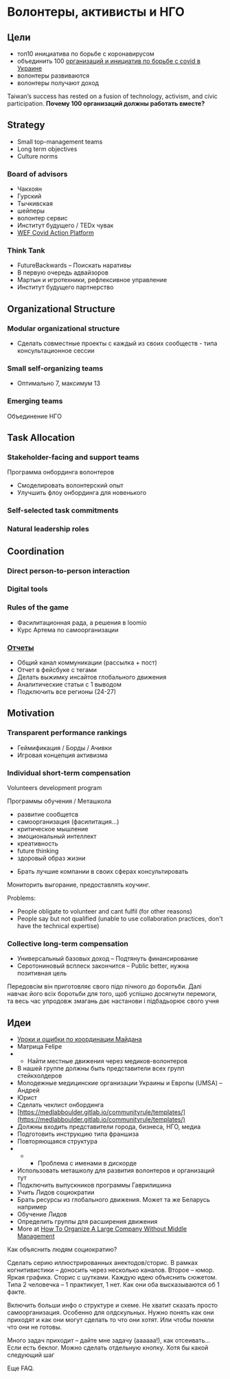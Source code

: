 # Волонтеры, активисты и НГО

## Цели

* топ10 инициатива по борьбе с коронавирусом
* объединить 100 [организаций и инициатив по борьбе с covid в Украине](https://docs.google.com/spreadsheets/d/10Yt17F3iB00pqf7DXrVjFYvW0qILdoHUajBujI_EGrQ/edit?usp=drive_web&ouid=106088990650229192528)
* волонтеры развиваются
* волонтеры получают доход

Taiwan’s success has rested on a fusion of technology, activism, and civic participation. **Почему 100 организаций должны работать вместе?**

## Strategy

* Small top-management teams
* Long term objectives
* Culture norms

### Board of advisors

* Чакхоян
* Гурский
* Тычкивская
* шейперы
* волонтер сервис
* Институт будущего / TEDx чувак
* [WEF Covid Action Platform](https://toplink.weforum.org/discover/a0e0X00000hzu34QAA/covid-action-platform/overview)

### Think Tank

* FutureBackwards – Поискать наративы
* В первую очередь адвайзоров
* Мартын и игротехники, рефлексивное управление
* Институт будущего партнерство

## Organizational Structure

### Modular organizational structure

* Сделать совместные проекты с каждый из своих сообществ - типа консультационное сессии

### Small self-organizing teams

* Оптимально 7, максимум 13

### Emerging teams

Объединение НГО

## Task Allocation

### Stakeholder-facing and support teams

Программа онбординга волонтеров

* Смоделировать волонтерский опыт 
* Улучшить флоу онбординга для новенького

### Self-selected task commitments

### Natural leadership roles

## Coordination

### Direct person-to-person interaction



### Digital tools

### Rules of the game

* Фасилитационная рада, а решения в loomio
* Курс Артема по самоорганизации

### [Отчеты](../zviti/stopcovid-ua-n13.md)

* Общий канал коммуникации \(рассылка + пост\)
* Отчет в фейсбуке с тегами
* Делать выжимку инсайтов глобального движения
* Аналитические статьи с 1 выводом
* Подключить все регионы \(24-27\)

## Motivation

### Transparent performance rankings

* Геймификация / Борды / Ачивки
* Игровая концепция активизма

### Individual short-term compensation

Volunteers development program

Программы обучения / Меташкола

* развитие сообщетсв
* самоорганизация \(фасилитация...\)
* критическое мышление
* эмоциональный интеллект
* креативность
* future thinking
* здоровый образ жизни

+ Брать лучшие компании в своих сферах консультировать

Мониторить выгорание, предоставлять коучинг.

Problems:

* People obligate to volunteer and cant fulfil \(for other reasons\)
* People say but not qualified \(unable to use collaboration practices, don't have the technical expertise\)

### Collective long-term compensation

* Универсальный базовых доход – Подтянуть финансирование
* Серотониновый всплеск закончится – Public better, нужна позитивная цель

Передовсім він приготовляє свого підо пічного до боротьби. Далі навчає його всіх боротьби для того, щоб успішно досягнути перемоги, та весь час упродовж змагань дає настанови і підбадьорює свого учня

## Идеи

* [Уроки и ошибки по координации Майдана](https://rizzoma.com/topic/58b6486fca851222c97f5f30868d7408/0_b_6b0p_4s1t4/)
* Матрица Felipe
* * Найти местные движения через медиков-волонтеров
* В нашей группе должны быть представители всех групп стейкхолдеров
* Молодежные медицинские организации Украины и Европы \(UMSA\) – Андрей
* Юрист
* Сделать чеклист онбординга
* [https://medlabboulder.gitlab.io/communityrule/templates/](https://medlabboulder.gitlab.io/communityrule/templates/)
* Должны входить представители города, бизнеса, НГО, медиа
* Подготовить инструкцию типа франшиза
* Повторяющаяся структура
* * * Проблема с именами в дискорде
* Использовать меташколу для развития волонтеров и организаций тут
* Подключить выпускников программы Гаврилишина
* Учить Лидов социократии
* Брать ресурсы из глобального движения. Может та же Беларусь например
* Обучение Лидов
* Определить группы для расширения движения
* More at [How To Organize A Large Company Without Middle Management](https://corporate-rebels.com/how-to-organize-a-large-organization-without-middle-management/)

Как объяснить людям социократию?

Сделать серию иллюстрированных анектодов/сторис. В рамках когнитивистики – доносить через несколько каналов. Второе – юмор. Яркая графика. Сторис с шутками. Каждую идею объяснить сюжетом. Типа 2 человечка – 1 практикует, 1 нет. Как они оба высказываются об 1 факте.

Включить больши инфо о структуре и схеме. Не хватит сказать просто самоорганизация. Особенно для олдскульных. Нужно понять как они приходят и как они могут сделать то что они хотят. Или чтобы поняли что они не готовы.

Много задач приходит – дайте мне задачу \(аааааа!\), как отсеивать... Если есть беклог. Можно сделать отдельную кнопку. Хотя бы какой следующий шаг

Еще FAQ.

